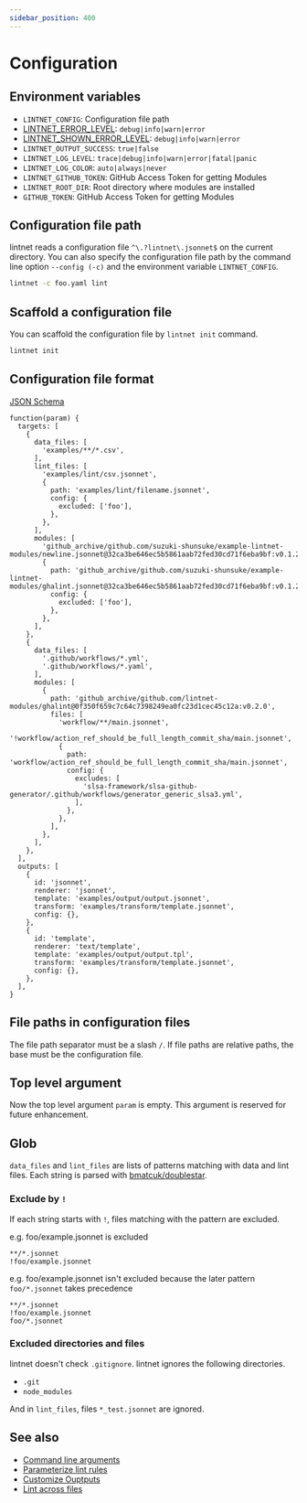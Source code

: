 ```yaml
---
sidebar_position: 400
---
```


# Configuration

## Environment variables

- `LINTNET_CONFIG`: Configuration file path
- [LINTNET_ERROR_LEVEL](guides/error-level.md): `debug|info|warn|error`
- [LINTNET_SHOWN_ERROR_LEVEL](guides/error-level.md): `debug|info|warn|error`
- `LINTNET_OUTPUT_SUCCESS`: `true|false`
- `LINTNET_LOG_LEVEL`: `trace|debug|info|warn|error|fatal|panic`
- `LINTNET_LOG_COLOR`: `auto|always|never`
- `LINTNET_GITHUB_TOKEN`: GitHub Access Token for getting Modules
- `LINTNET_ROOT_DIR`: Root directory where modules are installed
- `GITHUB_TOKEN`: GitHub Access Token for getting Modules

## Configuration file path

lintnet reads a configuration file `^\.?lintnet\.jsonnet$` on the current directory.
You can also specify the configuration file path by the command line option `--config (-c)` and the environment variable `LINTNET_CONFIG`.

```sh
lintnet -c foo.yaml lint
```

## Scaffold a configuration file

You can scaffold the configuration file by `lintnet init` command.

```sh
lintnet init
```

## Configuration file format

[JSON Schema](https://github.com/lintnet/lintnet/blob/main/json-schema/lintnet.json)

```jsonnet
function(param) {
  targets: [
    {
      data_files: [
        'examples/**/*.csv',
      ],
      lint_files: [
        'examples/lint/csv.jsonnet',
        {
          path: 'examples/lint/filename.jsonnet',
          config: {
            excluded: ['foo'],
          },
        },
      ],
      modules: [
        'github_archive/github.com/suzuki-shunsuke/example-lintnet-modules/newline.jsonnet@32ca3be646ec5b5861aab72fed30cd71f6eba9bf:v0.1.2',
        {
          path: 'github_archive/github.com/suzuki-shunsuke/example-lintnet-modules/ghalint.jsonnet@32ca3be646ec5b5861aab72fed30cd71f6eba9bf:v0.1.2',
          config: {
            excluded: ['foo'],
          },
        },
      ],
    },
    {
      data_files: [
        '.github/workflows/*.yml',
        '.github/workflows/*.yaml',
      ],
      modules: [
        {
          path: 'github_archive/github.com/lintnet-modules/ghalint@0f350f659c7c64c7398249ea0fc23d1cec45c12a:v0.2.0',
          files: [
            'workflow/**/main.jsonnet',
            '!workflow/action_ref_should_be_full_length_commit_sha/main.jsonnet',
            {
              path: 'workflow/action_ref_should_be_full_length_commit_sha/main.jsonnet',
              config: {
                excludes: [
                  'slsa-framework/slsa-github-generator/.github/workflows/generator_generic_slsa3.yml',
                ],
              },
            },
          ],
        },
      ],
    },
  ],
  outputs: [
    {
      id: 'jsonnet',
      renderer: 'jsonnet',
      template: 'examples/output/output.jsonnet',
      transform: 'examples/transform/template.jsonnet',
      config: {},
    },
    {
      id: 'template',
      renderer: 'text/template',
      template: 'examples/output/output.tpl',
      transform: 'examples/transform/template.jsonnet',
      config: {},
    },
  ],
}
```

## File paths in configuration files

The file path separator must be a slash `/`.
If file paths are relative paths, the base must be the configuration file.

## Top level argument

Now the top level argument `param` is empty. This argument is reserved for future enhancement.

## Glob

`data_files` and `lint_files` are lists of patterns matching with data and lint files.
Each string is parsed with [bmatcuk/doublestar](https://github.com/bmatcuk/doublestar).

### Exclude by `!`

If each string starts with `!`, files matching with the pattern are excluded.

e.g. foo/example.jsonnet is excluded

```
**/*.jsonnet
!foo/example.jsonnet
```

e.g. foo/example.jsonnet isn't excluded because the later pattern `foo/*.jsonnet` takes precedence

```
**/*.jsonnet
!foo/example.jsonnet
foo/*.jsonnet
```

### Excluded directories and files

lintnet doesn't check `.gitignore`.
lintnet ignores the following directories.

- `.git`
- `node_modules`

And in `lint_files`, files `*_test.jsonnet` are ignored.

## See also

- [Command line arguments](guides/usage.md)
- [Parameterize lint rules](guides/parameterize-rule.md)
- [Customize Ouptputs](guides/customize-output.md)
- [Lint across files](guides/lint-across-files.md)
